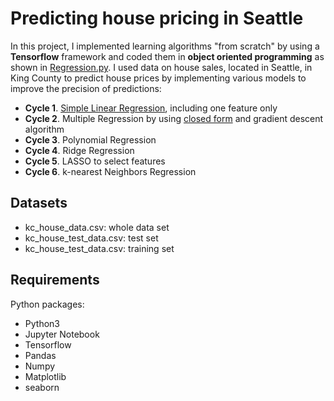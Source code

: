 # Predicting house pricing in Seattle

In this project, I implemented learning algorithms "from scratch" by using a **Tensorflow** framework and coded them in **object oriented programming** as shown in [Regression.py](https://github.com/hsuanhao/Projects/blob/master/Predicting%20house%20pricing%20in%20Seattle/Regression.py). I used data on house sales, located in Seattle, in King County to predict house prices by implementing various models to improve the precision of predictions:

- **Cycle 1**. [Simple Linear Regression](https://github.com/hsuanhao/Projects/blob/master/Predicting%20house%20pricing%20in%20Seattle/Simple_Linear_Regression.ipynb), including one feature only
- **Cycle 2**. Multiple Regression by using [closed form](https://github.com/hsuanhao/Projects/blob/master/Predicting%20house%20pricing%20in%20Seattle/Multiple_Regression_Closed_Form.ipynb) and gradient descent algorithm
- **Cycle 3**. Polynomial Regression
- **Cycle 4**. Ridge Regression
- **Cycle 5**. LASSO to select features
- **Cycle 6**. k-nearest Neighbors Regression

## Datasets
- kc_house_data.csv: whole data set
- kc_house_test_data.csv: test set
- kc_house_test_data.csv: training set

## Requirements

Python packages:
- Python3
- Jupyter Notebook
- Tensorflow
- Pandas
- Numpy
- Matplotlib
- seaborn
